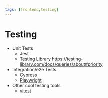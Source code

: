 ```yaml
---
tags: [frontend,testing]
---
```


# Testing

- Unit Tests
  - Jest
  - Testing Library https://testing-library.com/docs/queries/about#priority
- Integration/e2e Tests
  - [Cypress](https://www.cypress.io)
  - [Playwright](https://playwright.dev)
- Other cool testing tools
  - [vitest](https://github.com/vitest-dev/vitest)
